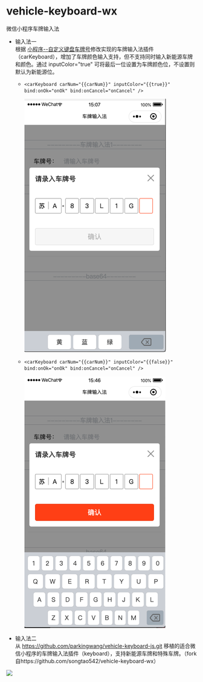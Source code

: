 # vehicle-keyboard-wx
微信小程序车牌输入法

* 输入法一  
  根据 [小程序--自定义键盘车牌号](https://juejin.im/post/5c4e7069e51d454b0d75d3db)修改实现的车牌输入法插件（carKeyboard），增加了车牌颜色输入支持，但不支持同时输入新能源车牌和颜色。通过 inputColor="true" 可将最后一位设置为车牌颜色位，不设置则默认为新能源位。

  * ```<carKeyboard carNum="{{carNum}}" inputColor="{{true}}" bind:onOk="onOk" bind:onCancel="onCancel" />```

    ![](keyboard.png)

  * ```<carKeyboard carNum="{{carNum}}" inputColor="{{false}}" bind:onOk="onOk" bind:onCancel="onCancel" />```

    ![](keyboard1.png)



* 输入法二  
从 https://github.com/parkingwang/vehicle-keyboard-js.git 移植的适合微信小程序的车牌输入法插件（keyboard），支持新能源车牌和特殊车牌。（fork自https://github.com/songtao542/vehicle-keyboard-wx）

![](keyboard.jpg)
